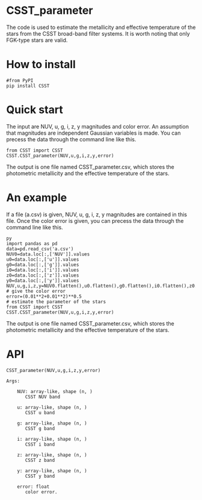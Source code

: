 # CSST_parameter
The code is used to estimate the metallicity and effective temperature of the stars from the CSST broad-band filter systems. It is worth noting that only FGK-type stars are valid.
# How to install

    #from PyPI
    pip install CSST
# Quick start 
The input are NUV, u, g, i, z, y magnitudes and color error. An assumption that magnitudes are independent Gaussian variables is made. You can precess the data through the command line like this. 

    from CSST import CSST
    CSST.CSST_parameter(NUV,u,g,i,z,y,error) 
The output is one file named CSST_parameter.csv, which stores the photometric metallicity and the effective temperature of the stars.
# An example
If a file (a.csv) is given, NUV, u, g, i, z, y magnitudes are contained in this file. Once the color error is given, you can precess the data through the command line like this.

    py
    import pandas as pd
    data=pd.read_csv('a.csv')
    NUV0=data.loc[:,['NUV']].values
    u0=data.loc[:,['u']].values
    g0=data.loc[:,['g']].values
    i0=data.loc[:,['i']].values
    z0=data.loc[:,['z']].values
    y0=data.loc[:,['y']].values
    NUV,u,g,i,z,y=NUV0.flatten(),u0.flatten(),g0.flatten(),i0.flatten(),z0.flatten(),y0.flatten()
    # give the color error
    error=(0.01**2+0.01**2)**0.5
    # estimate the parameter of the stars 
    from CSST import CSST
    CSST.CSST_parameter(NUV,u,g,i,z,y,error)           
The output is one file named CSST_parameter.csv, which stores the photometric metallicity and the effective temperature of the stars.
# API

    CSST_parameter(NUV,u,g,i,z,y,error)
           
    Args:      
        
        NUV: array-like, shape (n, )
           CSST NUV band
        
        u: array-like, shape (n, )
           CSST u band
        
        g: array-like, shape (n, )
           CSST g band
           
        i: array-like, shape (n, )
           CSST i band

        z: array-like, shape (n, )
           CSST z band
           
        y: array-like, shape (n, )
           CSST y band           
           
        error: float
           color error.     
